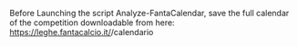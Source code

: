 Before Launching the script Analyze-FantaCalendar, save the full calendar of the competition downloadable from here: https://leghe.fantacalcio.it/<LeagueName>/calendario
